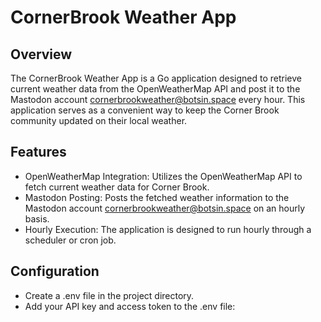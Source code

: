 # CornerBrook Weather App

## Overview

The CornerBrook Weather App is a Go application designed to retrieve current weather data from the OpenWeatherMap API and post it to the Mastodon account [cornerbrookweather@botsin.space](https://botsin.space/@cornerbrookweather) every hour. This application serves as a convenient way to keep the Corner Brook community updated on their local weather.

## Features

- OpenWeatherMap Integration: Utilizes the OpenWeatherMap API to fetch current weather data for Corner Brook.
- Mastodon Posting: Posts the fetched weather information to the Mastodon account [cornerbrookweather@botsin.space](https://botsin.space/@cornerbrookweather) on an hourly basis.
- Hourly Execution: The application is designed to run hourly through a scheduler or cron job.

## Configuration

- Create a .env file in the project directory.
- Add your API key and access token to the .env file:
